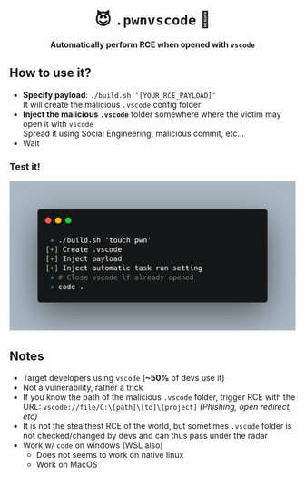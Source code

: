 <div align=center>
  <h1>😈 <code>.pwnvscode</code> 📁</h1>

<strong> Automatically perform RCE when opened with `vscode` </strong>
</div>

## How to use it?
* **Specify payload**: `./build.sh '[YOUR_RCE_PAYLOAD]'`<br>It will create the malicious `.vscode` config folder
* **Inject the malicious `.vscode`** folder somewhere where the victim may open it with `vscode`
<br>Spread it using Social Engineering, malicious commit, etc...
* Wait

### Test it!

![test](./img/test.png)

## Notes
* Target developers using `vscode` (**~50%** of devs use it)
* Not a vulnerability, rather a trick
* If you know the path of the malicious `.vscode` folder, trigger RCE with the URL: `vscode://file/C:\[path]\[to]\[project]` *(Phishing, open redirect, etc)*
* It is not the stealthest RCE of the world, but sometimes `.vscode` folder is not checked/changed by devs and can thus pass under the radar
* Work w/ `code` on windows (WSL also)
  * Does not seems to work on native linux
  * Work on MacOS
